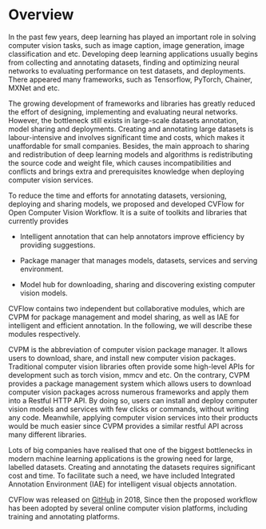 # Overview

In the past few years, deep learning has played an important role in solving computer vision tasks, such as image caption, image generation, image classification and etc. Developing deep learning applications usually begins from collecting and annotating datasets, finding and optimizing neural networks to evaluating performance on test datasets, and deployments. There appeared many frameworks, such as Tensorflow, PyTorch, Chainer, MXNet and etc.

The growing development of frameworks and libraries has greatly reduced the effort of designing, implementing and evaluating neural networks. However, the bottleneck still exists in large-scale datasets annotation, model sharing and deployments. Creating and annotating large datasets is labour-intensive and involves significant time and costs, which makes it unaffordable for small companies. Besides, the main approach to sharing and redistribution of deep learning models and algorithms is redistributing the source code and weight file, which causes incompatibilities and conflicts and brings extra and prerequisites knowledge when deploying computer vision services.

To reduce the time and efforts for annotating datasets, versioning, deploying and sharing models, we proposed and developed CVFlow for Open Computer Vision Workflow. It is a suite of toolkits and libraries that currently provides 

- Intelligent annotation that can help annotators improve efficiency by providing suggestions.

- Package manager that manages models, datasets, services and serving environment.

- Model hub for downloading, sharing and discovering existing computer vision models.

CVFlow contains two independent but collaborative modules, which are CVPM for package management and model sharing, as well as IAE for intelligent and efficient annotation. In the following, we will describe these modules respectively.

CVPM is the abbreviation of computer vision package manager. It allows users to download, share, and install new computer vision packages. Traditional computer vision libraries often provide some high-level APIs for development such as torch vision, mmcv and etc. On the contrary, CVPM provides a package management system which allows users to download computer vision packages across numerous frameworks and apply them into a Restful HTTP API. By doing so, users can install and deploy computer vision models and services with few clicks or commands, without writing any code. Meanwhile, applying computer vision services into their products would be much easier since CVPM provides a similar restful API across many different libraries. 

Lots of big companies have realised that one of the biggest bottlenecks in modern machine learning applications is the growing need for large, labelled datasets. Creating and annotating the datasets requires significant cost and time. To facilitate such a need, we have included Integrated Annotation Environment (IAE) for intelligent visual objects annotation.

CVFlow was released on [GitHub](https://github.com/unarxiv/cvflow) in 2018, Since then the proposed workflow has been adopted by several online computer vision platforms, including training and annotating platforms.
